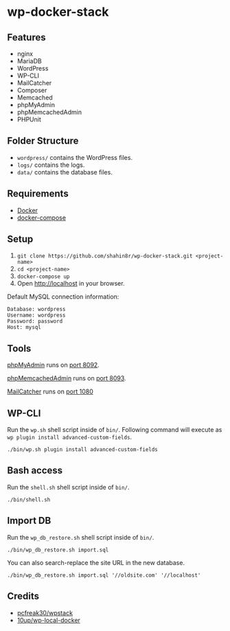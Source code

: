# wp-docker-stack

## Features

- nginx
- MariaDB
- WordPress
- WP-CLI
- MailCatcher
- Composer
- Memcached
- phpMyAdmin
- phpMemcachedAdmin
- PHPUnit

## Folder Structure

- `wordpress/` contains the WordPress files.
- `logs/` contains the logs.
- `data/` contains the database files.

## Requirements

* [Docker](https://www.docker.com/)
* [docker-compose](https://docs.docker.com/compose/)

## Setup

1. `git clone https://github.com/shahin8r/wp-docker-stack.git <project-name>`
1. `cd <project-name>`
1. `docker-compose up`
1. Open [http://localhost](http://localhost) in your browser.

Default MySQL connection information:

```
Database: wordpress
Username: wordpress
Password: password
Host: mysql
```

## Tools

[phpMyAdmin](https://www.phpmyadmin.net) runs on [port 8092](http://localhost:8092).

[phpMemcachedAdmin](https://github.com/elijaa/phpmemcachedadmin) runs on [port 8093](http://localhost:8093).

[MailCatcher](https://github.com/alexandresalome/mailcatcher) runs on [port 1080](http://localhost:1080)

## WP-CLI

Run the `wp.sh` shell script inside of `bin/`. Following command will execute as `wp plugin install advanced-custom-fields`.

```
./bin/wp.sh plugin install advanced-custom-fields
```

## Bash access

Run the `shell.sh` shell script inside of `bin/`.

```
./bin/shell.sh
```

## Import DB

Run the `wp_db_restore.sh` shell script inside of `bin/`. 
```
./bin/wp_db_restore.sh import.sql
```

You can also search-replace the site URL in the new database.
```
./bin/wp_db_restore.sh import.sql '//oldsite.com' '//localhost'
```

## Credits
- [pcfreak30/wpstack](https://github.com/pcfreak30/wpstack)
- [10up/wp-local-docker](https://github.com/10up/wp-local-docker/)
